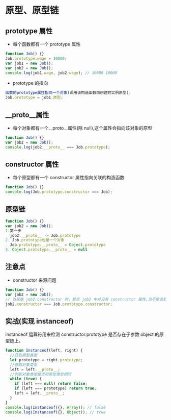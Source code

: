 # 原型、原型链

## prototype 属性

- 每个函数都有一个 prototype 属性

```js
function Job() {}
Job.prototype.wage = 10000;
var job1 = new Job();
var job2 = new Job();
console.log(job1.wage, job2.wage); // 10000 10000
```

- prototype 的指向

```js
函数的prototype属性指向一个对象(调用该构造函数而创建的实例原型);
Job.prototype = job1.原型;
```

## \_\_proto\_\_属性

- 每个对象都有一个\_\_proto\_\_属性(除 null),这个属性会指向该对象的原型

```js
function Job() {}
var job2 = new Job();
console.log(job2.__proto__ === Job.prototype);
```

## constructor 属性

- 每个原型都有一个 constructor 属性指向关联的构造函数

```js
function Job() {}
console.log(Job.prototype.constructor === Job);
```

## 原型链

```js
function Job() {}
var job2 = new Job();
1.第一步
  job2.__proto__ -> Job.prototype
2. Job.prototype也是一个对象
  Job.prototype.__proto__ = Object.prototype
3. Object.prototype.__proto__ = null
```

## 注意点

- constructor 来源问题

```js
function Job() {}
var job2 = new Job();
// 当获取 job2.constructor 时，其实 job2 中并没有 constructor 属性,当不能读取到constructor 属性时，会从 person 的原型也就是 Job.prototype 中读取，正好原型中有该属性。
job2.constructor === Job.prototype.constructor;
```

## 实战(实现 instanceof)

instanceof 运算符用来检测 constructor.prototype 是否存在于参数 object 的原型链上。

```js
function Instanceof(left, right) {
  //获取原型类型
  let prototype = right.prototype;
  //获取对象类型
  left = left.__proto__;
  //判断对象类型是否和原型类型相同
  while (true) {
    if (left === null) return false;
    if (left === prototype) return true;
    left = left.__proto__;
  }
}
console.log(Instanceof({}, Array)); // false
console.log(Instanceof({}, Object)); // true
```
